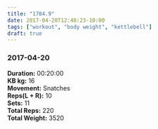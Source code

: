 ```yaml
---
title: "1704.9"
date: 2017-04-20T12:40:23-10:00
tags: ["workout", "body weight", "kettlebell"]
draft: true
---
```


### 2017-04-20

**Duration:** 00:20:00  
**KB kg:** 16  
**Movement:** Snatches  
**Reps(L + R):** 10  
**Sets:** 11  
**Total Reps:** 220  
**Total Weight:** 3520